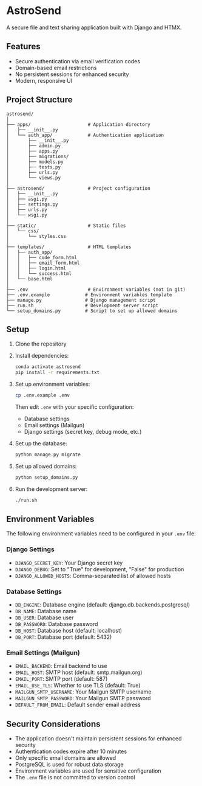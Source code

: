 # AstroSend

A secure file and text sharing application built with Django and HTMX.

## Features

- Secure authentication via email verification codes
- Domain-based email restrictions
- No persistent sessions for enhanced security
- Modern, responsive UI

## Project Structure

```
astrosend/
│
├── apps/                     # Application directory
│   ├── __init__.py
│   └── auth_app/             # Authentication application
│       ├── __init__.py
│       ├── admin.py
│       ├── apps.py
│       ├── migrations/
│       ├── models.py
│       ├── tests.py
│       ├── urls.py
│       └── views.py
│
├── astrosend/                # Project configuration
│   ├── __init__.py
│   ├── asgi.py
│   ├── settings.py
│   ├── urls.py
│   └── wsgi.py
│
├── static/                   # Static files
│   └── css/
│       └── styles.css
│
├── templates/                # HTML templates
│   ├── auth_app/
│   │   ├── code_form.html
│   │   ├── email_form.html
│   │   ├── login.html
│   │   └── success.html
│   └── base.html
│
├── .env                      # Environment variables (not in git)
├── .env.example             # Environment variables template
├── manage.py                # Django management script
├── run.sh                   # Development server script
└── setup_domains.py         # Script to set up allowed domains
```

## Setup

1. Clone the repository

2. Install dependencies:
   ```bash
   conda activate astrosend
   pip install -r requirements.txt
   ```

3. Set up environment variables:
   ```bash
   cp .env.example .env
   ```
   Then edit `.env` with your specific configuration:
   - Database settings
   - Email settings (Mailgun)
   - Django settings (secret key, debug mode, etc.)

4. Set up the database:
   ```bash
   python manage.py migrate
   ```

5. Set up allowed domains:
   ```bash
   python setup_domains.py
   ```

6. Run the development server:
   ```bash
   ./run.sh
   ```

## Environment Variables

The following environment variables need to be configured in your `.env` file:

### Django Settings
- `DJANGO_SECRET_KEY`: Your Django secret key
- `DJANGO_DEBUG`: Set to "True" for development, "False" for production
- `DJANGO_ALLOWED_HOSTS`: Comma-separated list of allowed hosts

### Database Settings
- `DB_ENGINE`: Database engine (default: django.db.backends.postgresql)
- `DB_NAME`: Database name
- `DB_USER`: Database user
- `DB_PASSWORD`: Database password
- `DB_HOST`: Database host (default: localhost)
- `DB_PORT`: Database port (default: 5432)

### Email Settings (Mailgun)
- `EMAIL_BACKEND`: Email backend to use
- `EMAIL_HOST`: SMTP host (default: smtp.mailgun.org)
- `EMAIL_PORT`: SMTP port (default: 587)
- `EMAIL_USE_TLS`: Whether to use TLS (default: True)
- `MAILGUN_SMTP_USERNAME`: Your Mailgun SMTP username
- `MAILGUN_SMTP_PASSWORD`: Your Mailgun SMTP password
- `DEFAULT_FROM_EMAIL`: Default sender email address

## Security Considerations

- The application doesn't maintain persistent sessions for enhanced security
- Authentication codes expire after 10 minutes
- Only specific email domains are allowed
- PostgreSQL is used for robust data storage
- Environment variables are used for sensitive configuration
- The `.env` file is not committed to version control 
